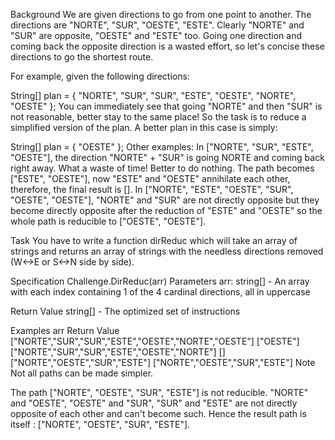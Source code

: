 Background
We are given directions to go from one point to another. The directions are "NORTE", "SUR", "OESTE", "ESTE". Clearly "NORTE" and "SUR" are opposite, "OESTE" and "ESTE" too. Going one direction and coming back the opposite direction is a wasted effort, so let's concise these directions to go the shortest route.

For example, given the following directions:

String[] plan = { "NORTE", "SUR", "SUR", "ESTE", "OESTE", "NORTE", "OESTE" };
You can immediately see that going "NORTE" and then "SUR" is not reasonable, better stay to the same place!
So the task is to reduce a simplified version of the plan. A better plan in this case is simply:

String[] plan = { "OESTE" };
Other examples:
In ["NORTE", "SUR", "ESTE", "OESTE"], the direction "NORTE" + "SUR" is going NORTE and coming back right away. What a waste of time! Better to do nothing. The path becomes ["ESTE", "OESTE"], now "ESTE" and "OESTE" annihilate each other, therefore, the final result is [].
In ["NORTE", "ESTE", "OESTE", "SUR", "OESTE", "OESTE"], "NORTE" and "SUR" are not directly opposite but they become directly opposite after the reduction of "ESTE" and "OESTE" so the whole path is reducible to ["OESTE", "OESTE"].

Task
You have to write a function dirReduc which will take an array of strings and returns an array of strings with the needless directions removed (W<->E or S<->N
side by side).

Specification
Challenge.DirReduc(arr)
Parameters
arr: string[] - An array with each index containing 1 of the 4 cardinal directions, all in uppercase

Return Value
string[] - The optimized set of instructions

Examples
arr	Return Value
["NORTE","SUR","SUR","ESTE","OESTE","NORTE","OESTE"]	["OESTE"]
["NORTE","SUR","SUR","ESTE","OESTE","NORTE"]	[]
["NORTE","OESTE","SUR","ESTE"]	["NORTE","OESTE","SUR","ESTE"]
Note
Not all paths can be made simpler.

The path ["NORTE", "OESTE", "SUR", "ESTE"] is not reducible. "NORTE" and "OESTE", "OESTE" and "SUR", "SUR" and "ESTE" are not directly opposite of each other and can't become such. Hence the result path is itself : ["NORTE", "OESTE", "SUR", "ESTE"].
